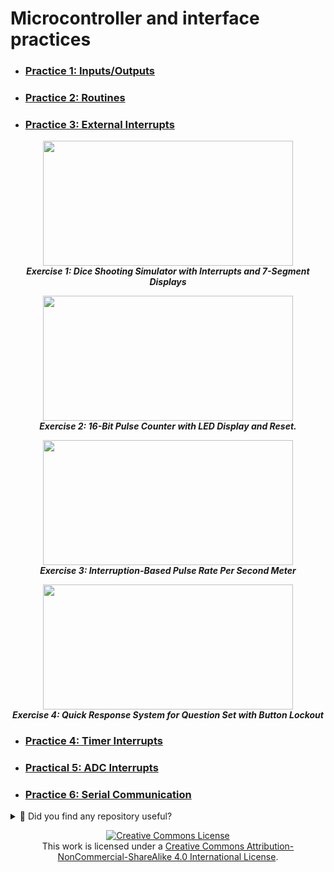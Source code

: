# Microcontroller and interface practices


- ### [Practice 1: Inputs/Outputs ](docs/p1.md)


- ### [Practice 2: Routines](docs/p2.md)


- ### [Practice 3: External Interrupts ](docs/p3.md)

<p align="center">            
<img src="https://github.com/JoseEmmanuelVG/MicrocontrollersAndInterface/assets/89156254/2991c212-255f-438c-b056-c8d66432ae66" width="400" height="200">
    <br>
    <strong><em>  
Exercise 1: Dice Shooting Simulator with Interrupts and 7-Segment Displays
    </em></strong>
</p>

<p align="center">            
<img src="https://github.com/JoseEmmanuelVG/MicrocontrollersAndInterface/assets/89156254/d71a402f-9a33-4a28-ada9-857e3f71b27c" width="400" height="200">
    <br>
    <strong><em>  
Exercise 2: 16-Bit Pulse Counter with LED Display and Reset.
    </em></strong>
</p>

<p align="center">            
<img src="https://github.com/JoseEmmanuelVG/MicrocontrollersAndInterface/assets/89156254/1caf0b2a-931a-4048-980a-6f34dd4f38de" width="400" height="200">
    <br>
    <strong><em>  
Exercise 3: Interruption-Based Pulse Rate Per Second Meter
    </em></strong>
</p>

<p align="center">            
<img src="https://github.com/JoseEmmanuelVG/MicrocontrollersAndInterface/assets/89156254/08149d58-6b3b-4034-bc13-fc502a4b5072" width="400" height="200">
    <br>
    <strong><em>  
Exercise 4: Quick Response System for Question Set with Button Lockout
    </em></strong>
</p>


- ### [Practice 4: Timer Interrupts ](docs/p4.md)


- ### [Practical 5: ADC Interrupts](docs/p5.md)


- ### [Practice 6: Serial Communication](docs/p6.md)


 
<details>
  <summary>🌟 Did you find any repository useful?</summary>
  If any project has been helpful to you, consider giving it a ⭐ star in the repository and follow my GitHub account to stay tuned for future updates! 🚀

  In addition, I am always open to suggestions, recommendations or collaborations. Feel free to [get in touch](https://www.linkedin.com/in/vazquez-galan-jose-emmanuel-664968221) if you have any questions or ideas for improving this project. I'm excited for your feedback and contributions.

  Thank you for your interest and support! 😊
</details>




<p align="center">
<a rel="license" href="http://creativecommons.org/licenses/by-nc-sa/4.0/"><img alt="Creative Commons License" style="border-width:0" src="https://i.creativecommons.org/l/by-nc-sa/4.0/88x31.png" /></a><br />This work is licensed under a <a rel="license" href="http://creativecommons.org/licenses/by-nc-sa/4.0/">Creative Commons Attribution-NonCommercial-ShareAlike 4.0 International License</a>.
</p>
